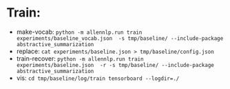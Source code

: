 # Train:
- make-vocab:
`
python -m allennlp.run train experiments/baseline_vocab.json  -s tmp/baseline/ --include-package abstractive_summarization
`
- replace:
`
cat experiments/baseline.json > tmp/baseline/config.json
`
- train-recover:
`
python -m allennlp.run train experiments/baseline.json  -r -s tmp/baseline/ --include-package abstractive_summarization
`
- vis:
`
cd tmp/baseline/log/train
tensorboard --logdir=./
`